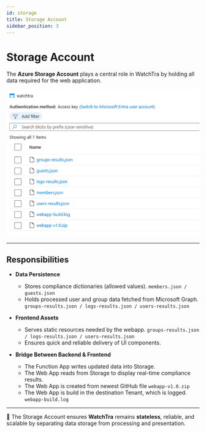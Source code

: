 ```yaml
---
id: storage
title: Storage Account
sidebar_position: 3
---
```


# Storage Account

The **Azure Storage Account** plays a central role in WatchTra by holding all data required for the web application.

![Storage Account Content](./images/storageaccount-content.png)

---

## Responsibilities

- **Data Persistence**  
  - Stores compliance dictionaries (allowed values). `members.json / guests.json` 
  - Holds processed user and group data fetched from Microsoft Graph. `groups-results.json / logs-results.json / users-results.json` 

- **Frontend Assets**  
  - Serves static resources needed by the webapp. `groups-results.json / logs-results.json / users-results.json` 
  - Ensures quick and reliable delivery of UI components.  

- **Bridge Between Backend & Frontend**  
  - The Function App writes updated data into Storage.  
  - The Web App reads from Storage to display real-time compliance results.  
  - The Web App is created from newest GitHub file `webapp-v1.0.zip` 
  - The Web App is build in the destination Tenant, which is logged. `webapp-build.log` 

---

📌 The Storage Account ensures **WatchTra** remains **stateless**, reliable, and scalable by separating data storage from processing and presentation.
